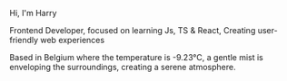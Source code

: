 Hi, I'm Harry

Frontend Developer, focused on learning Js, TS & React, Creating user-friendly web experiences

<!-- WEATHER_START -->

Based in Belgium where the temperature is -9.23°C, a gentle mist is enveloping the surroundings, creating a serene atmosphere.

<!-- WEATHER_END -->
